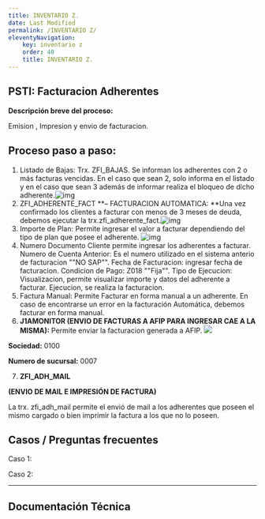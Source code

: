 ```yaml
---
title: INVENTARIO Z.
date: Last Modified
permalink: /INVENTARIO Z/
eleventyNavigation:
    key: inventario z
    order: 40
    title: INVENTARIO Z.
---
```

## **PSTI: Facturacion Adherentes**

**Descripción breve del proceso:**

Emision , Impresion y envio de facturacion.

## Proceso paso a paso:

1. Listado de Bajas: Trx. ZFI_BAJAS. Se informan los adherentes con 2 o más facturas vencidas. En el caso que sean 2, solo informa en el listado y en el caso que sean 3 además de informar realiza el bloqueo de dicho adherente.![img](image/index/1628705225985.png)
2. ZFI_ADHERENTE_FACT **– FACTURACION AUTOMATICA:                                                        **Una vez confirmado los clientes a facturar con menos de 3 meses de deuda, debemos ejecutar la trx.zfi_adherente_fact.![img](image/index/1628705242254.png)
3. Importe de Plan: Permite ingresar el valor a facturar dependiendo del tipo de plan que posee el adherente.                ![img](image/index/1628706183893.png)
4. Numero Documento Cliente permite ingresar los adherentes a facturar. Numero de Cuenta Anterior: Es el numero utilizado en el sistema anterio de facturacion ""NO SAP"".  Fecha de Facturacion: ingresar fecha de facturacion. Condicion de Pago: Z018 ""Fija"". Tipo de Ejecucion: Visualizacion, permite visualizar importe y datos del adherente a facturar. Ejecucion, se realiza la facturacion.
5. Factura Manual: Permite Facturar en forma manual a un adherente. En
   caso de encontrarse un error en la facturación Automática, debemos facturar en
   forma manual.
6. **J1AMONITOR (ENVIO DE FACTURAS A AFIP PARA INGRESAR CAE A LA MISMA):** Permite enviar la facturacion generada a AFIP. ![](image/index/1628706349801.png)

**Sociedad:** 0100

**Numero de sucursal:**
0007

7. **ZFI_ADH_MAIL**

**(ENVIO DE MAIL E IMPRESIÓN DE FACTURA)**

La trx. zfi_adh_mail permite el envió
de mail a los adherentes que poseen el mismo cargado o bien imprimir la factura
a los que no lo poseen.

## **Casos / Preguntas frecuentes**

Caso 1:

Caso 2:

---

## Documentación Técnica

